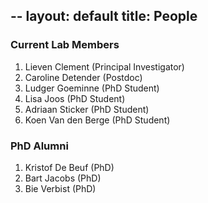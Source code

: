 --
layout: default
title: People
---

### Current Lab Members

1. Lieven Clement (Principal Investigator)
2. Caroline Detender (Postdoc)
3. Ludger Goeminne (PhD Student)
4. Lisa Joos (PhD Student)
5. Adriaan Sticker (PhD Student)
6. Koen Van den Berge (PhD Student)

### PhD Alumni

1. Kristof De Beuf (PhD)
2. Bart Jacobs (PhD)
3. Bie Verbist (PhD)
